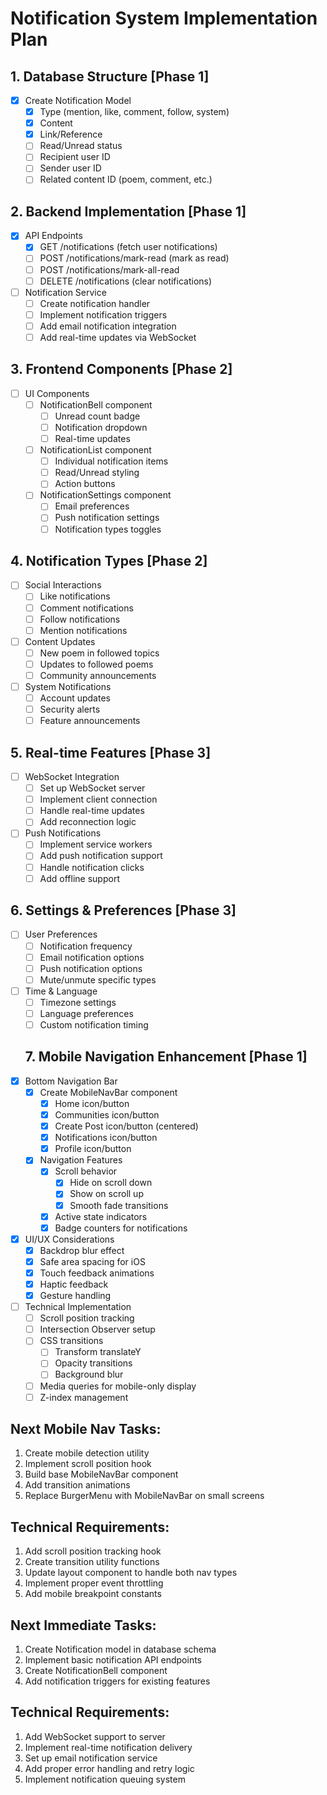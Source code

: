 # Notification System Implementation Plan

## 1. Database Structure [Phase 1]
- [x] Create Notification Model
  - [x] Type (mention, like, comment, follow, system)
  - [x] Content
  - [x] Link/Reference
  - [ ] Read/Unread status
  - [ ] Recipient user ID
  - [ ] Sender user ID
  - [ ] Related content ID (poem, comment, etc.)

## 2. Backend Implementation [Phase 1]
- [x] API Endpoints
  - [x] GET /notifications (fetch user notifications)
  - [ ] POST /notifications/mark-read (mark as read)
  - [ ] POST /notifications/mark-all-read
  - [ ] DELETE /notifications (clear notifications)
- [ ] Notification Service
  - [ ] Create notification handler
  - [ ] Implement notification triggers
  - [ ] Add email notification integration
  - [ ] Add real-time updates via WebSocket

## 3. Frontend Components [Phase 2]
- [ ] UI Components
  - [ ] NotificationBell component
    - [ ] Unread count badge
    - [ ] Notification dropdown
    - [ ] Real-time updates
  - [ ] NotificationList component
    - [ ] Individual notification items
    - [ ] Read/Unread styling
    - [ ] Action buttons
  - [ ] NotificationSettings component
    - [ ] Email preferences
    - [ ] Push notification settings
    - [ ] Notification types toggles

## 4. Notification Types [Phase 2]
- [ ] Social Interactions
  - [ ] Like notifications
  - [ ] Comment notifications
  - [ ] Follow notifications
  - [ ] Mention notifications
- [ ] Content Updates
  - [ ] New poem in followed topics
  - [ ] Updates to followed poems
  - [ ] Community announcements
- [ ] System Notifications
  - [ ] Account updates
  - [ ] Security alerts
  - [ ] Feature announcements

## 5. Real-time Features [Phase 3]
- [ ] WebSocket Integration
  - [ ] Set up WebSocket server
  - [ ] Implement client connection
  - [ ] Handle real-time updates
  - [ ] Add reconnection logic
- [ ] Push Notifications
  - [ ] Implement service workers
  - [ ] Add push notification support
  - [ ] Handle notification clicks
  - [ ] Add offline support

## 6. Settings & Preferences [Phase 3]
- [ ] User Preferences
  - [ ] Notification frequency
  - [ ] Email notification options
  - [ ] Push notification options
  - [ ] Mute/unmute specific types
- [ ] Time & Language
  - [ ] Timezone settings
  - [ ] Language preferences
  - [ ] Custom notification timing

  ## 7. Mobile Navigation Enhancement [Phase 1]
- [x] Bottom Navigation Bar
  - [x] Create MobileNavBar component
    - [x] Home icon/button
    - [x] Communities icon/button
    - [x] Create Post icon/button (centered)
    - [x] Notifications icon/button
    - [x] Profile icon/button
  - [x] Navigation Features
    - [x] Scroll behavior
      - [x] Hide on scroll down
      - [x] Show on scroll up
      - [x] Smooth fade transitions
    - [x] Active state indicators
    - [x] Badge counters for notifications

- [x] UI/UX Considerations
  - [x] Backdrop blur effect
  - [x] Safe area spacing for iOS
  - [x] Touch feedback animations
  - [x] Haptic feedback
  - [x] Gesture handling

- [ ] Technical Implementation
  - [ ] Scroll position tracking
  - [ ] Intersection Observer setup
  - [ ] CSS transitions
    - [ ] Transform translateY
    - [ ] Opacity transitions
    - [ ] Background blur
  - [ ] Media queries for mobile-only display
  - [ ] Z-index management

## Next Mobile Nav Tasks:
1. Create mobile detection utility
2. Implement scroll position hook
3. Build base MobileNavBar component
4. Add transition animations
5. Replace BurgerMenu with MobileNavBar on small screens

## Technical Requirements:
1. Add scroll position tracking hook
2. Create transition utility functions
3. Update layout component to handle both nav types
4. Implement proper event throttling
5. Add mobile breakpoint constants

## Next Immediate Tasks:
1. Create Notification model in database schema
2. Implement basic notification API endpoints
3. Create NotificationBell component
4. Add notification triggers for existing features

## Technical Requirements:
1. Add WebSocket support to server
2. Implement real-time notification delivery
3. Set up email notification service
4. Add proper error handling and retry logic
5. Implement notification queuing system